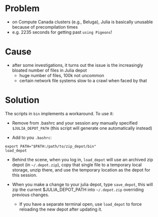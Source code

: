 # Problem

- on Compute Canada clusters (e.g., Beluga), Julia is basically unusable because of precompilation times
- e.g. 2235 seconds for getting past `using Pigeons`!


# Cause

- after some investigations, it turns out the issue is the increasingly bloated number of files in Julia depot
    - huge number of files, 100k not uncommon
    - certain network file systems slow to a crawl when faced by that


# Solution

The scripts in `bin` implements a workaround. To use it:

- Remove from .bashrc and your session any manually specified `$JULIA_DEPOT_PATH` (this script will generate one automatically instead)

- Add to you `.bashrc`: 

```
export PATH="$PATH:/path/to/zip_depot/bin"
load_depot
```

- Behind the scene, when you log in, `load_depot` will use an archived zip 
    depot (in `~/.depot.zip`), copy that single file to a temporary local storage, unzip there, and use the temporary location as the depot for this session. 

- When you make a change to your julia depot, type `save_depot`, this will zip the current $JULIA_DEPOT_PATH into 
    `~/.depot.zip` overriding previous changes. 

    - If you have a separate terminal open, use `load_depot` to force reloading the new depot after updating it. 